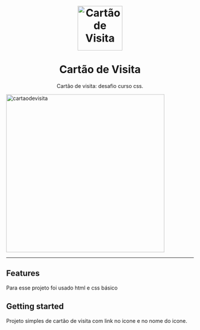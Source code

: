 <h1 align="center">
<br>
  <img src="Bruno Vieira" alt="Cartão de Visita" width="120">
<br>
<br>
Cartão de Visita
</h1>

<p align="center"> Cartão de visita: desafio curso css.</p>

[//]: # (./imagens:)
<div>
  <img src="./imagens/cartãodevisitas" alt="cartaodevisita" height="425">
</div>

<hr />

## Features
[//]: # (Add the features of your project here:)
Para esse projeto foi usado html e css básico

## Getting started

Projeto simples de cartão de visita com link no icone e no nome do icone.